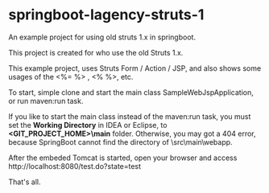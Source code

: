 # springboot-lagency-struts-1
An example project for using old struts 1.x in springboot.

This project is created for who use the old Struts 1.x.

This example project, uses Struts Form / Action / JSP, and also shows some usages of the <%=   %> , <%   %>, etc.

To start, simple clone and start the main class SampleWebJspApplication, or run maven:run task.

If you like to start the main class instead of the maven:run task, you must set the **Working Directory** in IDEA or Eclipse, to 
**<GIT_PROJECT_HOME>\main** folder. Otherwise, you may got a 404 error, because SpringBoot cannot find the directory of <CurrentDIR>\src\main\webapp.

After the embeded Tomcat is started, open your browser and access
http://localhost:8080/test.do?state=test

That's all.
